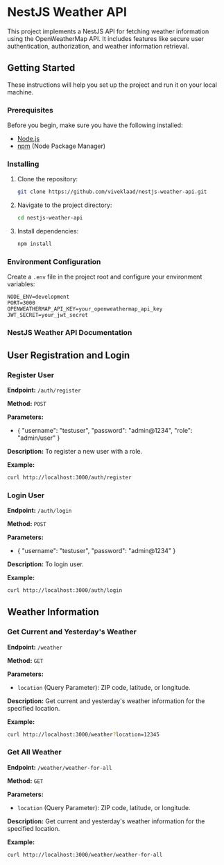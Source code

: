 # NestJS Weather API

This project implements a NestJS API for fetching weather information using the OpenWeatherMap API. It includes features like secure user authentication, authorization, and weather information retrieval.

## Getting Started

These instructions will help you set up the project and run it on your local machine.

### Prerequisites

Before you begin, make sure you have the following installed:

- [Node.js](https://nodejs.org/)
- [npm](https://www.npmjs.com/) (Node Package Manager)

### Installing

1. Clone the repository:

    ```bash
    git clone https://github.com/viveklaad/nestjs-weather-api.git
    ```

2. Navigate to the project directory:

    ```bash
    cd nestjs-weather-api
    ```

3. Install dependencies:

    ```bash
    npm install
    ```

### Environment Configuration

Create a `.env` file in the project root and configure your environment variables:

```env
NODE_ENV=development
PORT=3000
OPENWEATHERMAP_API_KEY=your_openweathermap_api_key
JWT_SECRET=your_jwt_secret
```


### NestJS Weather API Documentation

## User Registration and Login

### Register User

**Endpoint:** `/auth/register`

**Method:** `POST`

**Parameters:**
- {
    "username": "testuser",
    "password": "admin@1234",
    "role": "admin/user"
  }

**Description:** To register a new user with a role.

**Example:**
```bash
curl http://localhost:3000/auth/register
```
### Login User

**Endpoint:** `/auth/login`

**Method:** `POST`

**Parameters:**
- {
    "username": "testuser",
    "password": "admin@1234"
  }

**Description:** To login user.

**Example:**
```bash
curl http://localhost:3000/auth/login
```

## Weather Information

### Get Current and Yesterday's Weather

**Endpoint:** `/weather`

**Method:** `GET`

**Parameters:**
- `location` (Query Parameter): ZIP code, latitude, or longitude.

**Description:** Get current and yesterday's weather information for the specified location.

**Example:**
```bash
curl http://localhost:3000/weather?location=12345
```

### Get All Weather

**Endpoint:** `/weather/weather-for-all`

**Method:** `GET`

**Parameters:**
- `location` (Query Parameter): ZIP code, latitude, or longitude.

**Description:** Get current and yesterday's weather information for the specified location.

**Example:**
```bash
curl http://localhost:3000/weather/weather-for-all
```
